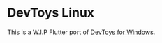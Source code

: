 # DevToys Linux
This is a W.I.P Flutter port of [DevToys for Windows](https://github.com/veler/DevToys).
